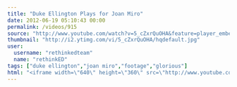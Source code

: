 ```yaml
---
title: "Duke Ellington Plays for Joan Miro"
date: 2012-06-19 05:10:43 00:00
permalink: /videos/915
source: "http://www.youtube.com/watch?v=5_cZxrQuOHA&feature=player_embedded#!"
thumbnail: "http://i2.ytimg.com/vi/5_cZxrQuOHA/hqdefault.jpg"
user:
  username: "rethinkedteam"
  name: "rethinkED"
tags: ["duke ellington","joan miro","footage","glorious"]
html: "<iframe width=\"640\" height=\"360\" src=\"http://www.youtube.com/embed/5_cZxrQuOHA?wmode=transparent&fs=1&feature=oembed\" frameborder=\"0\" allowfullscreen></iframe>"
---
```


